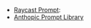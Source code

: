 

- [Raycast Prompt](https://ray.so/prompts/code): 
- [Anthopic Prompt Library](https://docs.anthropic.com/en/resources/prompt-library/library)